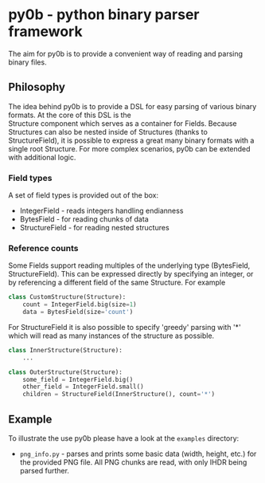 # py0b - python binary parser framework

The aim for py0b is to provide a convenient way of reading and parsing binary files.

## Philosophy

The idea behind py0b is to provide a DSL for easy parsing of various binary formats. At the core of this DSL is the  
Structure component which serves as a container for Fields. Because Structures can also be nested inside of Structures 
(thanks to StructureField), it is possible to express a great many binary formats with a single root Structure. For 
more complex scenarios, py0b can be extended with additional logic.

### Field types

A set of field types is provided out of the box:

- IntegerField - reads integers handling endianness
- BytesField - for reading chunks of data
- StructureField - for reading nested structures

### Reference counts

Some Fields support reading multiples of the underlying type (BytesField, StructureField). This can be expressed 
directly by specifying an integer, or by referencing a different field of the same Structure. For example

```python
class CustomStructure(Structure):
    count = IntegerField.big(size=1)
    data = BytesField(size='count')
```

For StructureField it is also possible to specify 'greedy' parsing with '*' which will read as many instances of the 
structure as possible. 

```python
class InnerStructure(Structure):
    ...

class OuterStructure(Structure):
    some_field = IntegerField.big()
    other_field = IntegerField.small()
    children = StructureField(InnerStructure(), count='*')
```

## Example

To illustrate the use py0b please have a look at the `examples` directory:

- `png_info.py` - parses and prints some basic data (width, height, etc.) for the provided PNG file. All PNG chunks are read, with only IHDR being parsed further.